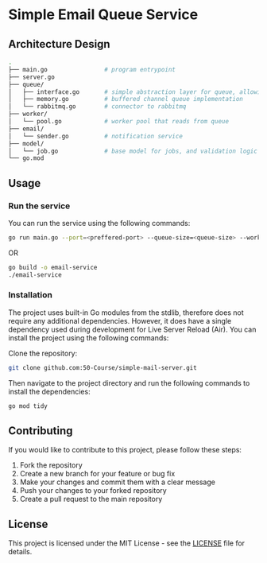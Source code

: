 # Simple Email Queue Service

## Architecture Design

```sh
.
├── main.go                # program entrypoint
├── server.go
├── queue/
│   ├── interface.go       # simple abstraction layer for queue, allowing reuse across our layers  (in-memory, RabbitMQ)
│   ├── memory.go          # buffered channel queue implementation
│   └── rabbitmq.go        # connector to rabbitmq
├── worker/
│   └── pool.go            # worker pool that reads from queue
├── email/
│   └── sender.go          # notification service
├── model/
│   └── job.go             # base model for jobs, and validation logic
└── go.mod

```

## Usage

### Run the service

You can run the service using the following commands:

```sh
go run main.go --port=<preffered-port> --queue-size=<queue-size> --workers=<workers>
```

OR

```sh
go build -o email-service
./email-service
```

### Installation

The project uses built-in Go modules from the stdlib, therefore does not require any additional dependencies.
However, it does have a single dependency used during development for Live Server Reload (Air).
You can install the project using the following commands:

Clone the repository:

```sh
git clone github.com:50-Course/simple-mail-server.git
```

Then navigate to the project directory and run the following commands to install the dependencies:

```sh
go mod tidy
```

## Contributing

If you would like to contribute to this project, please follow these steps:

1. Fork the repository
2. Create a new branch for your feature or bug fix
3. Make your changes and commit them with a clear message
4. Push your changes to your forked repository
5. Create a pull request to the main repository

## License

This project is licensed under the MIT License - see the [LICENSE](LICENSE) file for details.
